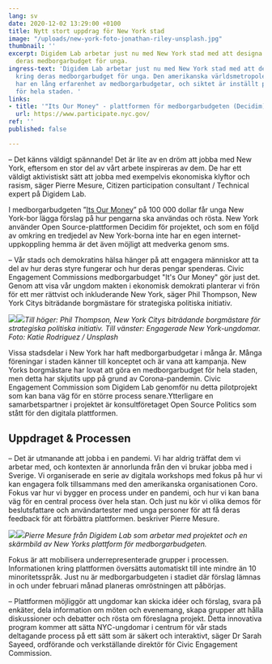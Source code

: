 ```yaml
---
lang: sv
date: 2020-12-02 13:29:00 +0100
title: Nytt stort uppdrag för New York stad
image: "/uploads/new-york-foto-jonathan-riley-unsplash.jpg"
thumbnail: ''
excerpt: Digidem Lab arbetar just nu med New York stad med att designa processen kring
  deras medborgarbudget för unga.
ingress-text: 'Digidem Lab arbetar just nu med New York stad med att designa processen
  kring deras medborgarbudget för unga. Den amerikanska världsmetropolens stadsdelar
  har en lång erfarenhet av medborgarbudgetar, och siktet är inställt på en budget
  för hela staden. '
links:
- title: '"Its Our Money" - plattformen för medborgarbudgeten (Decidim)'
  url: https://www.participate.nyc.gov/
ref: ''
published: false

---
```

– Det känns väldigt spännande! Det är lite av en dröm att jobba med New York, eftersom en stor del av vårt arbete inspireras av dem. De har ett väldigt aktivistiskt sätt att jobba med exempelvis ekonomiska klyftor och rasism, säger Pierre Mesure, Citizen participation consultant / Technical expert på Digidem Lab.  
  
I medborgarbudgeten ”[Its Our Money](https://www.participate.nyc.gov/)” på 100 000 dollar får unga New York-bor lägga förslag på hur pengarna ska användas och rösta. New York använder Open Source-plattformen Decidim för projektet, och som en följd av omkring en tredjedel av New York-borna inte har en egen internet-uppkoppling hemma är det även möjligt att medverka genom sms.

– Vår stads och demokratins hälsa hänger på att engagera människor att ta del av hur deras styre fungerar och hur deras pengar spenderas. Civic Engagement Commissions medborgarbudget "It's Our Money" gör just det. Genom att visa vår ungdom makten i ekonomisk demokrati planterar vi frön för ett mer rättvist och inkluderande New York, säger Phil Thompson, New York Citys biträdande borgmästare för strategiska politiska initiativ.

![](/uploads/j-phillip-thompson.jpg)![](/uploads/new-york-people-foto-katie-rodriguez-c00xntwgdeu-unsplash.jpg)_Till höger: Phil Thompson, New York Citys biträdande borgmästare för strategiska politiska initiativ. Till vänster: Engagerade New York-ungdomar. Foto: Katie Rodriguez / Unsplash_

Vissa stadsdelar i New York har haft medborgarbudgetar i många år. Många föreningar i staden känner till konceptet och är vana att kampanja. New Yorks borgmästare har lovat att göra en medborgarbudget för hela staden, men detta har skjutits upp på grund av Corona-pandemin. Civic Engagement Commission som Digidem Lab genomför nu detta pilotprojekt som kan bana väg för en större process senare.Ytterligare en samarbetspartner i projektet är konsultföretaget Open Source Politics som stått för den digitala plattformen.

## Uppdraget & Processen

– Det är utmanande att jobba i en pandemi. Vi har aldrig träffat dem vi arbetar med, och kontexten är annorlunda från den vi brukar jobba med i Sverige. Vi organiserade en serie av digitala workshops med fokus på hur vi kan engagera folk tillsammans med den amerikanska organisationen Coro. Fokus var hur vi bygger en process under en pandemi, och hur vi kan bana väg för en central process över hela stan. Och just nu kör vi olika demos för beslutsfattare och användartester med unga personer för att få deras feedback för att förbättra plattformen. beskriver Pierre Mesure.

![](/uploads/pierre.jpg)![](/uploads/skarmdump-new-york.png)_Pierre Mesure från Digidem Lab som arbetar med projektet och en skärmbild av New Yorks plattform för medborgarbudgeten._

Fokus är att mobilisera underrepresenterade grupper i processen. Informationen kring plattformen översätts automatiskt till inte mindre än 10 minoritetsspråk. Just nu är medborgarbudgeten i stadiet där förslag lämnas in och under februari månad planeras omröstningen att påbörjas.

– Plattformen möjliggör att ungdomar kan skicka idéer och förslag, svara på enkäter, dela information om möten och evenemang, skapa grupper att hålla diskussioner och debatter och rösta om föreslagna projekt. Detta innovativa program kommer att sätta NYC-ungdomar i centrum för vår stads deltagande process på ett sätt som är säkert och interaktivt, säger Dr Sarah Sayeed, ordförande och verkställande direktör för Civic Engagement Commission.